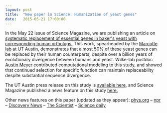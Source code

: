 ```yaml
---
layout: post
title:  "New paper in Science: Humanization of yeast genes"
date:   2015-05-21 17:00:00
---
```

In the May 22 issue of Science Magazine, we are publishing an article on [systematic replacement of essential genes in baker's yeast with corresponding human orthologs.](http://www.sciencemag.org/content/348/6237/921.full) This work, spearheaded by the [Marcotte lab](http://www.marcottelab.org/) at UT Austin, demonstrates that almost 50% of these yeast genes can be replaced by their human counterparts, despite over a billion years of evolutionary divergence between humans and yeast. Wilke-lab postdoc [Austin Meyer](http://meyerlab.org/) contributed computational modeling to this study, and showed that continued selection for specific function can maintain replaceability despite substantial sequence divergence.

The UT Austin press release on this study is [available here,](https://cns.utexas.edu/news/partly-human-yeast-show-a-common-ancestor-s-lasting-legacy) and Science Magazine published a news feature on this study [here.](http://news.sciencemag.org/biology/2015/05/yeast-can-live-human-genes)

Other news features on this paper (updated as they appear): [phys.org](http://phys.org/news/2015-05-partly-human-yeast-common-ancestor.html) 
–  [npr](http://www.npr.org/sections/health-shots/2015/05/21/408322187/you-and-yeast-have-more-in-common-than-you-might-think) – [Discovery News](http://news.discovery.com/human/genetics/newly-created-fungus-is-part-human-part-yeast-150521.htm) – [The Scientist](http://www.the-scientist.com/?articles.view/articleNo/43043/title/Human-Genes-Can-Save-Yeast/) – [Science daily](http://www.sciencedaily.com/releases/2015/05/150521143924.htm)
